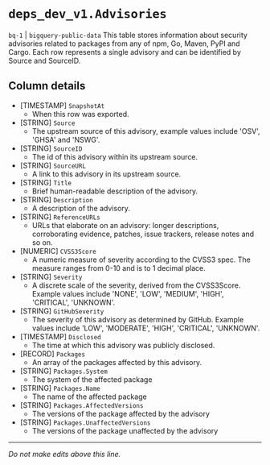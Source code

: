 # `deps_dev_v1.Advisories`
`bq-1` | `bigquery-public-data`
This table stores information about security advisories related to packages from any of npm, Go, Maven, PyPI and Cargo. Each row represents a single advisory and can be identified by Source and SourceID.

## Column details
* [TIMESTAMP] `SnapshotAt`
  - When this row was exported.
* [STRING]    `Source`
  - The upstream source of this advisory, example values include 'OSV', 'GHSA' and 'NSWG'.
* [STRING]    `SourceID`
  - The id of this advisory within its upstream source.
* [STRING]    `SourceURL`
  - A link to this advisory in its upstream source.
* [STRING]    `Title`
  - Brief human-readable description of the advisory.
* [STRING]    `Description`
  - A description of the advisory.
* [STRING]    `ReferenceURLs`
  - URLs that elaborate on an advisory: longer descriptions, corroborating evidence, patches, issue trackers, release notes and so on.
* [NUMERIC]   `CVSS3Score`
  - A numeric measure of severity according to the CVSS3 spec. The measure ranges from 0-10 and is to 1 decimal place.
* [STRING]    `Severity`
  - A discrete scale of the severity, derived from the CVSS3Score. Example values include 'NONE', 'LOW', 'MEDIUM', 'HIGH', 'CRITICAL', 'UNKNOWN'.
* [STRING]    `GitHubSeverity`
  - The severity of this advisory as determined by GitHub. Example values include 'LOW', 'MODERATE', 'HIGH', 'CRITICAL', 'UNKNOWN'.
* [TIMESTAMP] `Disclosed`
  - The time at which this advisory was publicly disclosed.
* [RECORD]    `Packages`
  - An array of the packages affected by this advisory.
* [STRING]    `Packages.System`
  - The system of the affected package
* [STRING]    `Packages.Name`
  - The name of the affected package
* [STRING]    `Packages.AffectedVersions`
  - The versions of the package affected by the advisory
* [STRING]    `Packages.UnaffectedVersions`
  - The versions of the package unaffected by the advisory

-------------------------------------------------------------------------------
*Do not make edits above this line.*
